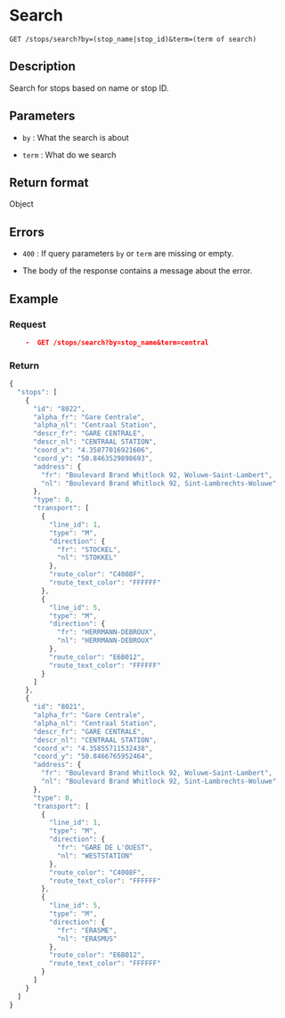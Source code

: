 # Search

    GET /stops/search?by=(stop_name|stop_id)&term=(term of search)

## Description

Search for stops based on name or stop ID.

## Parameters

- `by` : What the search is about

- `term` : What do we search

## Return format

Object

## Errors

- `400` : If query parameters `by` or `term` are missing or empty.

- The body of the response contains a message about the error.

## Example

### **Request**

```json
    -  GET /stops/search?by=stop_name&term=central
```

### **Return**

```js
{
  "stops": [
    {
      "id": "8022",
      "alpha_fr": "Gare Centrale",
      "alpha_nl": "Centraal Station",
      "descr_fr": "GARE CENTRALE",
      "descr_nl": "CENTRAAL STATION",
      "coord_x": "4.35877016921606",
      "coord_y": "50.8463529898693",
      "address": {
        "fr": "Boulevard Brand Whitlock 92, Woluwe-Saint-Lambert",
        "nl": "Boulevard Brand Whitlock 92, Sint-Lambrechts-Woluwe"
      },
      "type": 0,
      "transport": [
        {
          "line_id": 1,
          "type": "M",
          "direction": {
            "fr": "STOCKEL",
            "nl": "STOKKEL"
          },
          "route_color": "C4008F",
          "route_text_color": "FFFFFF"
        },
        {
          "line_id": 5,
          "type": "M",
          "direction": {
            "fr": "HERRMANN-DEBROUX",
            "nl": "HERRMANN-DEBROUX"
          },
          "route_color": "E6B012",
          "route_text_color": "FFFFFF"
        }
      ]
    },
    {
      "id": "8021",
      "alpha_fr": "Gare Centrale",
      "alpha_nl": "Centraal Station",
      "descr_fr": "GARE CENTRALE",
      "descr_nl": "CENTRAAL STATION",
      "coord_x": "4.35855711532438",
      "coord_y": "50.8466765952464",
      "address": {
        "fr": "Boulevard Brand Whitlock 92, Woluwe-Saint-Lambert",
        "nl": "Boulevard Brand Whitlock 92, Sint-Lambrechts-Woluwe"
      },
      "type": 0,
      "transport": [
        {
          "line_id": 1,
          "type": "M",
          "direction": {
            "fr": "GARE DE L'OUEST",
            "nl": "WESTSTATION"
          },
          "route_color": "C4008F",
          "route_text_color": "FFFFFF"
        },
        {
          "line_id": 5,
          "type": "M",
          "direction": {
            "fr": "ERASME",
            "nl": "ERASMUS"
          },
          "route_color": "E6B012",
          "route_text_color": "FFFFFF"
        }
      ]
    }
  ]
}
```
